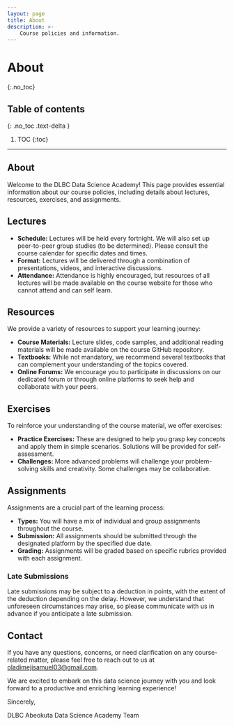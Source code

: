 ```yaml
---
layout: page
title: About
description: >-
    Course policies and information.
---
```


# About
{:.no_toc}

## Table of contents
{: .no_toc .text-delta }

1. TOC
{:toc}

---

## About

Welcome to the DLBC Data Science Academy! This page provides essential information about our course policies, including details about lectures, resources, exercises, and assignments.

## Lectures

- **Schedule:** Lectures will be held every fortnight. We will also set up peer-to-peer group studies (to be determined). Please consult the course calendar for specific dates and times.
- **Format:** Lectures will be delivered through a combination of presentations, videos, and interactive discussions.
- **Attendance:** Attendance is highly encouraged, but resources of all lectures will be made available on the course website for those who cannot attend and can self learn.

## Resources

We provide a variety of resources to support your learning journey:

- **Course Materials:** Lecture slides, code samples, and additional reading materials will be made available on the course GitHub repository.
- **Textbooks:** While not mandatory, we recommend several textbooks that can complement your understanding of the topics covered.
- **Online Forums:** We encourage you to participate in discussions on our dedicated forum or through online platforms to seek help and collaborate with your peers.

## Exercises

To reinforce your understanding of the course material, we offer exercises:

- **Practice Exercises:** These are designed to help you grasp key concepts and apply them in simple scenarios. Solutions will be provided for self-assessment.
- **Challenges:** More advanced problems will challenge your problem-solving skills and creativity. Some challenges may be collaborative.

## Assignments

Assignments are a crucial part of the learning process:

- **Types:** You will have a mix of individual and group assignments throughout the course.
- **Submission:** All assignments should be submitted through the designated platform by the specified due date.
- **Grading:** Assignments will be graded based on specific rubrics provided with each assignment.

### Late Submissions

Late submissions may be subject to a deduction in points, with the extent of the deduction depending on the delay. However, we understand that unforeseen circumstances may arise, so please communicate with us in advance if you anticipate a late submission.


## Contact

If you have any questions, concerns, or need clarification on any course-related matter, please feel free to reach out to us at [oladimejisamuel03@gmail.com](mailto:oladimejisamuel03@gmail.com).

We are excited to embark on this data science journey with you and look forward to a productive and enriching learning experience!

Sincerely,

DLBC Abeokuta Data Science Academy Team
